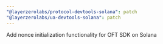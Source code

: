 ```yaml
---
"@layerzerolabs/protocol-devtools-solana": patch
"@layerzerolabs/ua-devtools-solana": patch
---
```


Add nonce initialization functionality for OFT SDK on Solana
